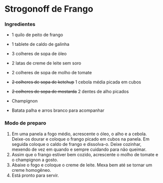 # Strogonoff de Frango

### Ingredientes



- 1 quilo de peito de frango

- 1 tablete de caldo de galinha

- 3 colheres de sopa de òleo

- 2 latas de creme de leite sem soro

- 2 colheres de sopa de molho de tomate

- ~~2 colheres de sopa de ketchup~~ 1 cebola média picada em cubos

- ~~2 colheres de sopa de mostarda~~ 2 dentes de alho picados 

- Champignon

- Batata palha e arros branco para acompanhar

### Modo de preparo

1. Em uma panela a fogo médio, acrescente o óleo, o alho e a cebola. Deixe-os dourar e coloque o frango picado em cubos na panela. Em seguida coloque o caldo de frango e dissolva-o. Deixe cozinhar, mexendo de vez em quando e sempre cuidando para não queimar.
2. Assim que o frango estiver bem cozido, acrescente o molho de tomate e o champignon a gosto.
3. Abaixe o fogo e coloque o creme de leite. Mexa bem até se tornar um creme homogêneo.
4. Está pronto para servir.

